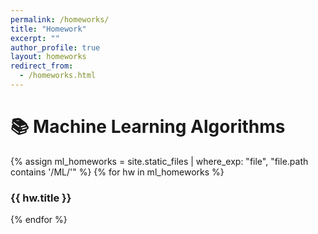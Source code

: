 ```yaml
---
permalink: /homeworks/
title: "Homework"
excerpt: ""
author_profile: true
layout: homeworks
redirect_from:
  - /homeworks.html
---
```



# 📚 Machine Learning Algorithms

{% assign ml_homeworks = site.static_files | where_exp: "file", "file.path contains '/ML/'" %}
{% for hw in ml_homeworks %}
<div class="homework-item">
  <h3>{{ hw.title }}</h3>
</div>
{% endfor %}
